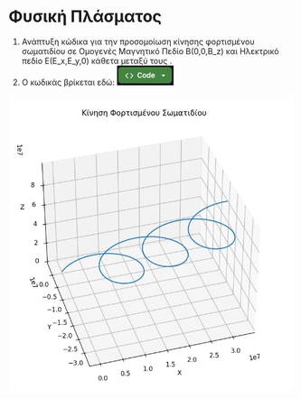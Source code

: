 # Φυσική Πλάσματος
1. Ανάπτυξη κώδικα για την προσομοίωση κίνησης φορτισμένου σωματιδίου σε Ομογενές Μαγνητικό Πεδίο B(0,0,B_z) και Ηλεκτρικό πεδίο Ε(Ε_x,E_y,0) κάθετα μεταξύ τους .
2. Ο κωδικάς βρίκεται εδώ:
<a href="https://github.com/HerGousis/fysiki_plasmatos/blob/main/main.py"><img src="src/Code.png" alt="GitHub Code Button" width=100></a>
<div style="text-align:center;">
<img src="src/2.png" alt="2" width="800">
</div>